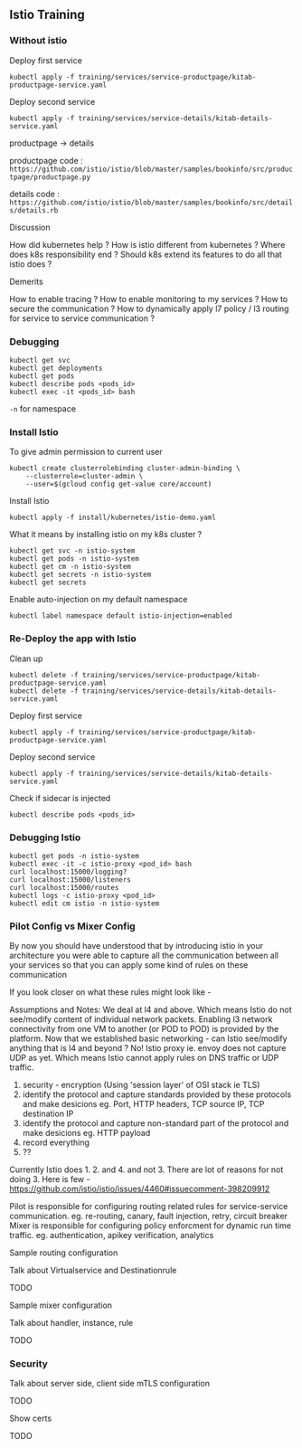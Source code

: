 ## Istio Training

### Without istio

Deploy first service
```
kubectl apply -f training/services/service-productpage/kitab-productpage-service.yaml
```

Deploy second service
```
kubectl apply -f training/services/service-details/kitab-details-service.yaml
```

productpage -> details

productpage code : `https://github.com/istio/istio/blob/master/samples/bookinfo/src/productpage/productpage.py`

details code : `https://github.com/istio/istio/blob/master/samples/bookinfo/src/details/details.rb`

Discussion

How did kubernetes help ?
How is istio different from kubernetes ?
Where does k8s responsibility end ? Should k8s extend its features to do all that istio does ?

Demerits

How to enable tracing ?
How to enable monitoring to my services ?
How to secure the communication ?
How to dynamically apply l7 policy / l3 routing for service to service communication ?

### Debugging

```
kubectl get svc
kubectl get deployments
kubectl get pods
kubectl describe pods <pods_id>
kubectl exec -it <pods_id> bash
```
`-n` for namespace

### Install Istio

To give admin permission to current user
```
kubectl create clusterrolebinding cluster-admin-binding \
    --clusterrole=cluster-admin \
    --user=$(gcloud config get-value core/account)
```
Install Istio
```
kubectl apply -f install/kubernetes/istio-demo.yaml
```

What it means by installing istio on my k8s cluster ?

```
kubectl get svc -n istio-system
kubectl get pods -n istio-system
kubectl get cm -n istio-system
kubectl get secrets -n istio-system
kubectl get secrets
```

Enable auto-injection on my default namespace
```
kubectl label namespace default istio-injection=enabled
```


### Re-Deploy the app with Istio
Clean up
```
kubectl delete -f training/services/service-productpage/kitab-productpage-service.yaml
kubectl delete -f training/services/service-details/kitab-details-service.yaml
```

Deploy first service
```
kubectl apply -f training/services/service-productpage/kitab-productpage-service.yaml
```

Deploy second service
```
kubectl apply -f training/services/service-details/kitab-details-service.yaml
```

Check if sidecar is injected
```
kubectl describe pods <pods_id>
```

### Debugging Istio
```
kubectl get pods -n istio-system
kubectl exec -it -c istio-proxy <pod_id> bash
curl localhost:15000/logging?
curl localhost:15000/listeners
curl localhost:15000/routes
kubectl logs -c istio-proxy <pod_id>
kubectl edit cm istio -n istio-system
```


### Pilot Config vs Mixer Config

By now you should have understood that by introducing istio in your architecture
you were able to capture all the communication between all your services so that
you can apply some kind of rules on these communication

If you look closer on what these rules might look like -

Assumptions and Notes: We deal at l4 and above. Which means Istio do not see/modify content of individual network
packets. Enabling l3 network connectivity from one VM to another (or POD to POD) is provided by the platform. Now that we established basic networking - can Istio see/modify anything that is l4 and beyond ? No! Istio proxy ie. envoy does not capture UDP as yet. Which means Istio cannot apply rules on DNS traffic or UDP traffic.

1. security - encryption (Using 'session layer' of OSI stack ie TLS)
2. identify the protocol and capture standards provided by these protocols and
   make desicions eg. Port, HTTP headers, TCP source IP, TCP destination IP
3. identify the protocol and capture non-standard part of the protocol and make desicions eg. HTTP
   payload
4. record everything
5. ??

Currently Istio does 1. 2. and 4. and not 3.
There are lot of reasons for not doing 3. Here is few - https://github.com/istio/istio/issues/4460#issuecomment-398209912

Pilot is responsible for configuring routing related rules for service-service communication. eg. re-routing, canary, fault injection, retry, circuit breaker
Mixer is responsible for configuring policy enforcment for dynamic run time traffic. eg. authentication, apikey verification, analytics

Sample routing configuration

Talk about Virtualservice and Destinationrule

TODO

Sample mixer configuration

Talk about handler, instance, rule

TODO

### Security

Talk about server side, client side mTLS configuration

TODO

Show certs

TODO
